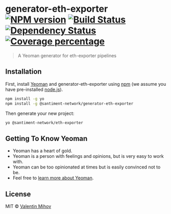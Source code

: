 # generator-eth-exporter [![NPM version][npm-image]][npm-url] [![Build Status][travis-image]][travis-url] [![Dependency Status][daviddm-image]][daviddm-url] [![Coverage percentage][coveralls-image]][coveralls-url]
> A Yeoman generator for eth-exporter pipelines

## Installation

First, install [Yeoman](http://yeoman.io) and generator-eth-exporter using [npm](https://www.npmjs.com/) (we assume you have pre-installed [node.js](https://nodejs.org/)).

```bash
npm install -g yo
npm install -g @santiment-network/generator-eth-exporter
```

Then generate your new project:

```bash
yo @santiment-network/eth-exporter
```

## Getting To Know Yeoman

 * Yeoman has a heart of gold.
 * Yeoman is a person with feelings and opinions, but is very easy to work with.
 * Yeoman can be too opinionated at times but is easily convinced not to be.
 * Feel free to [learn more about Yeoman](http://yeoman.io/).

## License

MIT © [Valentin Mihov](https://santiment.net)


[npm-image]: https://badge.fury.io/js/generator-eth-exporter.svg
[npm-url]: https://npmjs.org/package/generator-eth-exporter
[travis-image]: https://travis-ci.com/santiment/generator-eth-exporter.svg?branch=master
[travis-url]: https://travis-ci.com/santiment/generator-eth-exporter
[daviddm-image]: https://david-dm.org/santiment/generator-eth-exporter.svg?theme=shields.io
[daviddm-url]: https://david-dm.org/santiment/generator-eth-exporter
[coveralls-image]: https://coveralls.io/repos/santiment/generator-eth-exporter/badge.svg
[coveralls-url]: https://coveralls.io/r/santiment/generator-eth-exporter
